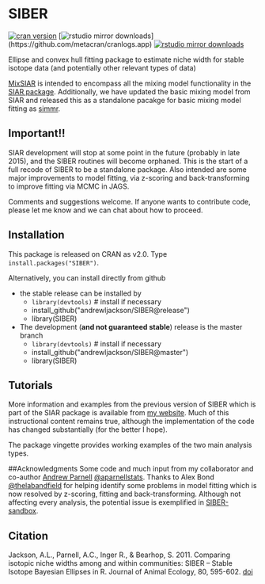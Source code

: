 SIBER
=====

[![cran version](http://www.r-pkg.org/badges/version/SIBER)](http://cran.rstudio.com/web/packages/SIBER) 
[![rstudio mirror downloads](http://cranlogs.r-pkg.org/badges/SIBER?)](https://github.com/metacran/cranlogs.app)
[![rstudio mirror downloads](http://cranlogs.r-pkg.org/badges/grand-total/SIBER?color=82b4e8)](https://github.com/metacran/cranlogs.app)

Ellipse and convex hull fitting package to estimate niche width for stable isotope data (and potentially other relevant types of data)

[MixSIAR](https://github.com/brianstock/MixSIAR) is intended to encompass all the mixing model functionality in the [SIAR package](http://www.tcd.ie/Zoology/research/research/theoretical/siar.php). Additionally, we have updated the basic mixing model from SIAR and released this as a standalone pacakge for basic mixing model fitting as [simmr](https://cran.r-project.org/web/packages/simmr/). 

## Important!!
SIAR development will stop at some point in the future (probably in late 2015),
and the SIBER routines will become orphaned. This is the start of a full recode of SIBER to be a standalone package. 
Also intended are some major improvements to model fitting, via z-scoring and back-transforming to improve fitting 
via MCMC in JAGS. 

Comments and suggestions welcome. If anyone wants to contribute code, please let me know and we can chat about how 
to proceed.

## Installation
This package is released on CRAN as v2.0. Type `install.packages("SIBER")`.

Alternatively, you can install directly from github

  - the stable release can be installed by
    - `library(devtools)` # install if necessary
    - install_github("andrewljackson/SIBER@release")
    - library(SIBER)
  - The development (**and not guaranteed stable**) release is the master branch
    - `library(devtools)` # install if necessary
    - install_github("andrewljackson/SIBER@master")
    - library(SIBER)


## Tutorials
More information and examples from the previous version of SIBER which is part of the SIAR package is available from [my website](http://www.tcd.ie/Zoology/research/research/theoretical/Rpodcasts.php#siber). Much of this instructional content remains true, although the implementation of the code has changed substantially (for the better I hope).

The package vingette provides working examples of the two main analysis types.

##Acknowledgments
Some code and much input from my collaborator and co-author [Andrew Parnell](http://mathsci.ucd.ie/people/parnell_a) [@aparnellstats](https://twitter.com/aparnellstats). Thanks to Alex Bond [@thelabandfield](https://twitter.com/thelabandfield) for helping identify some problems in model fitting which is now resolved by z-scoring, fitting and back-transforming. Although not affecting every analysis, the potential issue is exemplified in [SIBER-sandbox]( https://github.com/AndrewLJackson/SIBER-sandbox).

## Citation
Jackson, A.L., Parnell, A.C., Inger R., & Bearhop, S. 2011. Comparing isotopic niche widths among and within communities: SIBER – Stable Isotope Bayesian Ellipses in R. Journal of Animal Ecology, 80, 595-602. [doi](http://dx.doi.org/10.1111/j.1365-2656.2011.01806.x)
